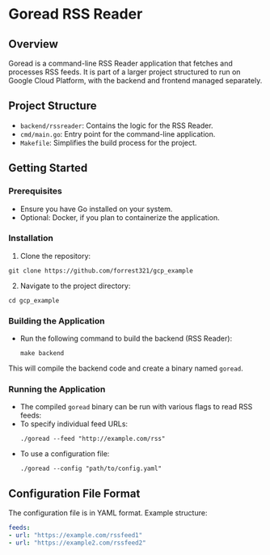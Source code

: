 # Goread RSS Reader

## Overview
Goread is a command-line RSS Reader application that fetches and processes RSS feeds. It is part of a larger project structured to run on Google Cloud Platform, with the backend and frontend managed separately.

## Project Structure
- `backend/rssreader`: Contains the logic for the RSS Reader.
- `cmd/main.go`: Entry point for the command-line application.
- `Makefile`: Simplifies the build process for the project.

## Getting Started

### Prerequisites
- Ensure you have Go installed on your system.
- Optional: Docker, if you plan to containerize the application.

### Installation
1. Clone the repository:
  ```shell
  git clone https://github.com/forrest321/gcp_example
  ```
2. Navigate to the project directory:
  ```shell
  cd gcp_example
  ```

### Building the Application
- Run the following command to build the backend (RSS Reader):
  ```shell
  make backend
  ```
This will compile the backend code and create a binary named `goread`.

### Running the Application
- The compiled `goread` binary can be run with various flags to read RSS feeds:
- To specify individual feed URLs:
  ```shell
  ./goread --feed "http://example.com/rss"
  ```
- To use a configuration file:
  ```shell
  ./goread --config "path/to/config.yaml"
  ```
## Configuration File Format
The configuration file is in YAML format. Example structure:
  ```yaml
  feeds:
  - url: "https://example.com/rssfeed1"
  - url: "https://example2.com/rssfeed2"
  ```
